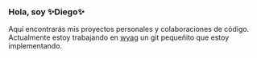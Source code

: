 ### Hola, soy ✨Diego✨
Aquí encontrarás mis proyectos personales y colaboraciones de código.
Actualmente estoy trabajando en [wyag](https://github.com/Cronny/wyag) un git pequeñito que estoy implementando. 

<!--
**Cronny/Cronny** is a ✨ _special_ ✨ repository because its `README.md` (this file) appears on your GitHub profile.

Here are some ideas to get you started:

- 🔭 I’m currently working on ...
- 🌱 I’m currently learning ...
- 👯 I’m looking to collaborate on ...
- 🤔 I’m looking for help with ...
- 💬 Ask me about ...
- 📫 How to reach me: ...
- 😄 Pronouns: ...
- ⚡ Fun fact: ...
-->
